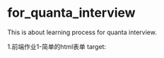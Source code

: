 # for_quanta_interview
This is about learning process for quanta interview.

1.前端作业1-简单的html表单
target:
